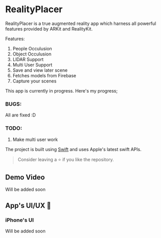 # RealityPlacer

RealityPlacer is a true augmented reality app which harness all powerful features provided by ARKit and RealityKit.

Features:

1. People Occulusion
2. Object Occulusion
3. LIDAR Support
4. Multi User Support
5. Save and view later scene
6. Fetches models from Firebase
7. Capture your scenes

This app is currently in progress. Here's my progress;

### BUGS:

All are fixed :D

### TODO:

1. Make multi user work

The project is built using [Swift](https://swift.org/documentation/#the-swift-programming-language) and uses Apple's latest swift APIs.

> Consider leaving a ⭐ if you like the repository.

## Demo Video

Will be added soon

## App's UI/UX 📱

### iPhone's UI

Will be added soon
